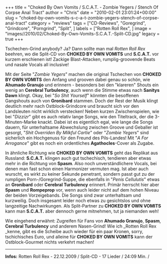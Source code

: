 +++
title = "Choked By Own Vomits / S.C.A.T. - Zombie Yegers / Stench Of Corpse Anal Tract"
author = "Chris"
date = "2010-02-01 23:01:24+00:00"
slug = "choked-by-own-vomits-s-c-a-t-zombie-yegers-stench-of-corpse-anal-tract"
category = "reviews"
tags = ["CD-Reviews", "Goregrind", "Grindcore", "Porngrind", "Split", ]
labels = ["Rotten Roll Rex", ]
image = "images//2010/02/Choked-By-Own-Vomits-S.C.A.T.-Split-CD.jpg"
legacy = true
+++

Tschechen-Grind anybody? Ja? Dann sollte man mal _Rotten Roll Rex_ beehren, wo die Split-CD von **CHOKED BY OWN VOMITS** und **S.C.A.T.** vor kurzem erschienen ist! Zackige Blast-Attacken, rumplig-groovende Beats und nasale Vocals all inclusive!

Mit der Seite "_Zombie Yegers_" machen die original Tschechen von **CHOKED BY OWN VOMITS** den Anfang und grooven dabei genau so schön, wie **Ahumado Granujo** und erinnern - besonders bei den "klareren" Shouts ein wenig an **Cerebral Turbulency**, auch wenn die Stimme etwas nach **Sanitys Dawn** klingt. Okay, bei "_So Shit Yourself_" könnten die besoffenen Gangshouts auch von **Gronibard** stammen. Doch der Rest der Musik klingt deutlich mehr nach Ostblock-Grindcore und braucht sich vor den Landsleuten nicht wirklich verstecken!
Neben kurzen Zwischenspielen, wie bei "_Dizzizr_" gibt es auch relativ lange Songs, wie den Titeltrack, der die 3-Minuten-Marke knackt. Dabei ist es eigentlich egal, wie lange die Songs dauern, für unterhaltsame Abwechslung zwischen Groove und Geballer ist gesorgt, "_Shit Overriden By Milkful Cartie_" oder "_Zombie Yegers_" sind sicherlich ein Hochgenuss für den Freund des Pils-Landes! Mit "_A For Arrogance_" gibt es noch ein ordentliches **Agathocles**-Cover als Zugabe.



In ähnliche Richtung wie **CHOKED BY OWN VOMITS** geht das Replikat aus Russland: **S.C.A.T.** klingen auch gut tschechisch, tendieren aber etwas mehr in die Richtung von **Spasm**. Also noch unverständlichere Vocals, bei denen man fast schon einen Harmonizer vermuten mag. Ist aber auch wurscht, es wirkt zu keiner Sekunde penetrant, sondern passt gut zu der rumpligen Porn-/Goregrind-Suppe, die ebenfalls in "_Penis Cellulutis_" etwas an **Gronibard** oder **Cerebral Turbulency** erinnert. Primär herrscht hier aber **Spasm** und **Rompeprop** vor, wenn auch leider nicht auf dem hohen Niveau der beiden Vorzeigebands. Die Songs sind zwar unterhaltsam und kurzweilig. Doch insgesamt leider noch etwas zu gesichtslos und ohne langzeitige Nachwirkungen. Als Split-Partner zu **CHOKED BY OWN VOMITS** kann man **S.C.A.T.** aber dennoch gerne mitnehmen, tut ja niemanden weh!



Wie eingehend erwähnt: Zugreifen für Fans von **Ahumado Granujo**, **Spasm**, **Cerebral Turbulency** und anderem Nasen-Grind! Wie ich _Rotten Roll Rex _kenne, gibt es die Scheibe auch wieder für ein paar Kronen, sorry, tschichisches Euro, und alleine für **CHOKED BY OWN VOMITS** kann der Ostblock-Gourmet nichts verkehrt machen!



---
**Infos:**
Rotten Roll Rex - 22.12.2009 / 
Split-CD - 17 Lieder / 24:09 Min. / 
